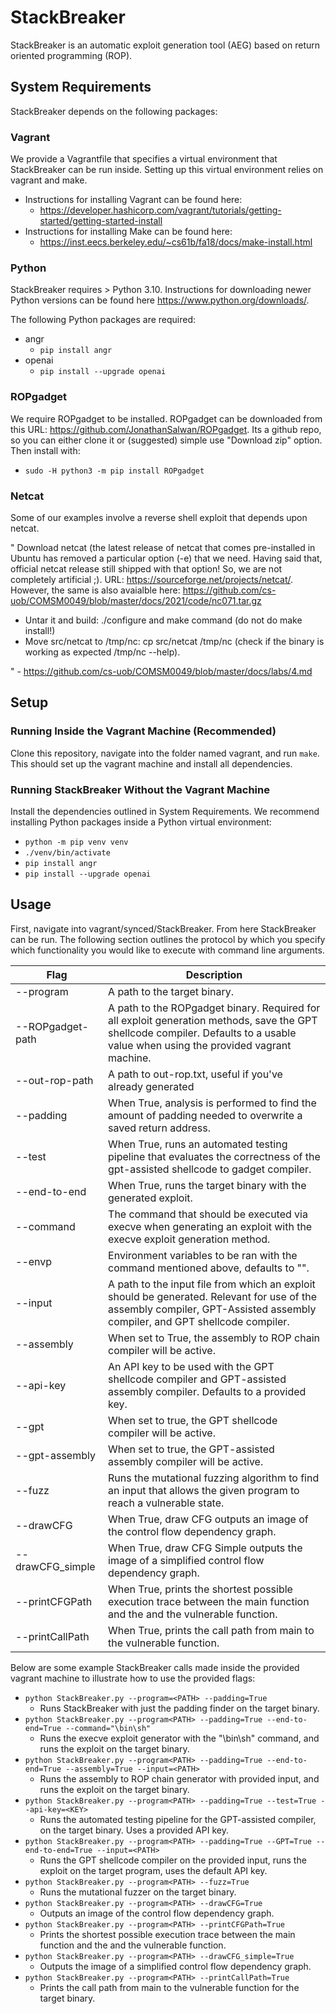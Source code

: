 # StackBreaker

StackBreaker is an automatic exploit generation tool (AEG) based on return oriented programming (ROP).

## System Requirements

StackBreaker depends on the following packages:

### Vagrant

We provide a Vagrantfile that specifies a virtual environment that StackBreaker can be run inside. Setting up this virtual environment relies on vagrant and make.
- Instructions for installing Vagrant can be found here:
    - https://developer.hashicorp.com/vagrant/tutorials/getting-started/getting-started-install
- Instructions for installing Make can be found here:
    - https://inst.eecs.berkeley.edu/~cs61b/fa18/docs/make-install.html

### Python

StackBreaker requires > Python 3.10. Instructions for downloading newer Python versions can be found here https://www.python.org/downloads/.

The following Python packages are required:
- angr
   - `pip install angr`
- openai
    - `pip install --upgrade openai`

### ROPgadget

We require ROPgadget to be installed. ROPgadget can be downloaded from this URL: https://github.com/JonathanSalwan/ROPgadget. Its a github repo, so you can either clone it or (suggested) simple use "Download zip" option. Then install with:
- `sudo -H python3 -m pip install ROPgadget`

### Netcat

Some of our examples involve a reverse shell exploit that depends upon netcat.

"
Download netcat (the latest release of netcat that comes pre-installed in Ubuntu has removed a particular option (-e) that we need. Having said that, official netcat release still shipped with that option! So, we are not completely artificial ;). URL: https://sourceforge.net/projects/netcat/. However, the same is also avaialble here: https://github.com/cs-uob/COMSM0049/blob/master/docs/2021/code/nc071.tar.gz
- Untar it and build: ./configure and make command (do not do make install!)
- Move src/netcat to /tmp/nc: cp src/netcat /tmp/nc (check if the binary is working as expected /tmp/nc --help).

" - https://github.com/cs-uob/COMSM0049/blob/master/docs/labs/4.md

## Setup

### Running Inside the Vagrant Machine (Recommended)

Clone this repository, navigate into the folder named vagrant, and run `make`. This should set up the vagrant machine and install all dependencies.

### Running StackBreaker Without the Vagrant Machine

Install the dependencies outlined in System Requirements. We recommend installing Python packages inside a Python virtual environment:
- `python -m pip venv venv`
- `./venv/bin/activate`
- `pip install angr`
- `pip install --upgrade openai`

## Usage

First, navigate into vagrant/synced/StackBreaker. From here StackBreaker can be run. The following section outlines the protocol by which you specify which functionality you would like to execute with command line arguments.

| Flag | Description |
|---|---|
| --program | A path to the target binary. |
| --ROPgadget-path | A path to the ROPgadget binary. Required for all exploit generation methods, save the GPT shellcode compiler. Defaults to a usable value when using the provided vagrant machine. |
| --out-rop-path | A path to out-rop.txt, useful if you've already generated |
| --padding | When True, analysis is performed to find the amount of padding needed to overwrite a saved return address. |
| --test | When True, runs an automated testing pipeline that evaluates the correctness of the gpt-assisted shellcode to gadget compiler. |
| --end-to-end | When True, runs the target binary with the generated exploit. |
| --command | The command that should be executed via execve when generating an exploit with the execve exploit generation method. |
| --envp | Environment variables to be ran with the command mentioned above, defaults to "". |
| --input | A path to the input file from which an exploit should be generated. Relevant for use of the assembly compiler, GPT-Assisted assembly compiler, and GPT shellcode compiler. |
| --assembly | When set to True, the assembly to ROP chain compiler will be active. |
| --api-key | An API key to be used with the GPT shellcode compiler and GPT-assisted assembly compiler. Defaults to a provided key. |
| --gpt | When set to true, the GPT shellcode compiler will be active. |
| --gpt-assembly | When set to true, the GPT-assisted assembly compiler will be active. |
| --fuzz | Runs the mutational fuzzing algorithm to find an input that allows the given program to reach a vulnerable state.  |
| --drawCFG | When True, draw CFG outputs an image of the control flow dependency graph. |
| --drawCFG_simple | When True, draw CFG Simple outputs the image of a simplified control flow dependency graph. |
| --printCFGPath | When True, prints the shortest possible execution trace between the main function and the and the vulnerable function. |
| --printCallPath | When True, prints the call path from main to the vulnerable function. |

Below are some example StackBreaker calls made inside the provided vagrant machine to illustrate how to use the provided flags:
- `python StackBreaker.py --program=<PATH> --padding=True`
    - Runs StackBreaker with just the padding finder on the target binary.
- `python StackBreaker.py --program<PATH> --padding=True --end-to-end=True --command="\bin\sh"`
    - Runs the execve exploit generator with the "\bin\sh" command, and runs the exploit on the target binary.
- `python StackBreaker.py --program<PATH> --padding=True --end-to-end=True --assembly=True --input=<PATH>`
    - Runs the assembly to ROP chain generator with provided input, and runs the exploit on the target binary.
- `python StackBreaker.py --program<PATH> --padding=True --test=True --api-key=<KEY>`
    - Runs the automated testing pipeline for the GPT-assisted compiler, on the target binary. Uses a provided API key.
- `python StackBreaker.py --program<PATH> --padding=True --GPT=True --end-to-end=True --input=<PATH>`
    - Runs the GPT shellcode compiler on the provided input, runs the exploit on the target program, uses the default API key.
- `python StackBreaker.py --program<PATH> --fuzz=True`
    - Runs the mutational fuzzer on the target binary.
- `python StackBreaker.py --program<PATH> --drawCFG=True`
    - Outputs an image of the control flow dependency graph.
- `python StackBreaker.py --program<PATH> --printCFGPath=True`
    - Prints the shortest possible execution trace between the main function and the and the vulnerable function.
- `python StackBreaker.py --program<PATH> --drawCFG_simple=True`
    - Outputs the image of a simplified control flow dependency graph.
- `python StackBreaker.py --program<PATH> --printCallPath=True`
    - Prints the call path from main to the vulnerable function for the target binary.
